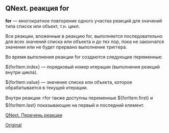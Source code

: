 ## QNext. реакция for

**for** — многократное повторение одного участка реакций для значений типа список или объект, т.н. цикл. 

Все реакции, вложенные в реакцию for, выполняется последовательно для всех значений списка или объекта и до тех пор, пока не закончатся значения или не будет прервано выполнение триггера.



Во время выполнения реакции for создаются следующие переменные:

${forItem.index} — порядковый номер итерации (выполнения реакций внутри цикла).

${forItem.value} — значение списка или объекта, которое обрабатывается в текущей итерации.

Внутри реакции ⚡️for также доступны переменные ${forItem.first} и ${forItem.last} показывающие на первый и последний елемент.



[QNext. Перечень реакции](/docs-test/_export/reactions)
  
[Original](https://telegra.ph/QNext-admin-reaction-for-05-09)